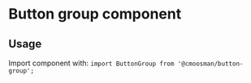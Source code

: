 # Button group component

## Usage
Import component with: `import ButtonGroup from '@cmoosman/button-group';`
